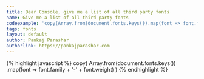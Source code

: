 ```yaml
---
title: Dear Console, give me a list of all third party fonts
name: Give me a list of all third party fonts
codeexample: 'copy(Array.from(document.fonts.keys()).map(font => font.family+±-±+font.weight))'
tags: fonts
layout: default
author: Pankaj Parashar
authorlink: https://pankajparashar.com
---
```


{% highlight javascript %}
copy(
  Array.from(document.fonts.keys())
       .map(font => font.family + '-' + font.weight)
)
{% endhighlight %}
